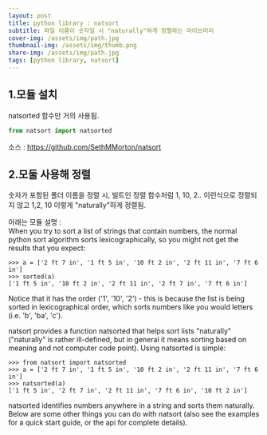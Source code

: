 ```yaml
---
layout: post
title: python library : natsort
subtitle: 파일 이름이 숫자일 시 "naturally"하게 정렬하는 라이브러리
cover-img: /assets/img/path.jpg
thumbnail-img: /assets/img/thumb.png
share-img: /assets/img/path.jpg
tags: [python library, natsort]
---
```

## 1.모듈 설치
natsorted 함수만 거의 사용됨.   
```python
from natsort import natsorted
```
   
소스 : https://github.com/SethMMorton/natsort    

## 2.모둘 사용해 정렬
숫자가 포함된 폴더 이름을 정렬 시, 빌트인 정렬 함수처럼 1, 10, 2.. 이런식으로 정렬되지 않고 1,2, 10 이렇게 "naturally"하게 정렬됨.

아래는 모듈 설명 :   
When you try to sort a list of strings that contain numbers, the normal python sort algorithm sorts lexicographically, so you might not get the results that you expect:   
```
>>> a = ['2 ft 7 in', '1 ft 5 in', '10 ft 2 in', '2 ft 11 in', '7 ft 6 in']
>>> sorted(a)
['1 ft 5 in', '10 ft 2 in', '2 ft 11 in', '2 ft 7 in', '7 ft 6 in']
```
Notice that it has the order ('1', '10', '2') - this is because the list is being sorted in lexicographical order, which sorts numbers like you would letters (i.e. 'b', 'ba', 'c').       
    
natsort provides a function natsorted that helps sort lists "naturally" ("naturally" is rather ill-defined, but in general it means sorting based on meaning and not computer code point). Using natsorted is simple:     
```
>>> from natsort import natsorted
>>> a = ['2 ft 7 in', '1 ft 5 in', '10 ft 2 in', '2 ft 11 in', '7 ft 6 in']
>>> natsorted(a)
['1 ft 5 in', '2 ft 7 in', '2 ft 11 in', '7 ft 6 in', '10 ft 2 in']
```
natsorted identifies numbers anywhere in a string and sorts them naturally. Below are some other things you can do with natsort (also see the examples for a quick start guide, or the api for complete details).